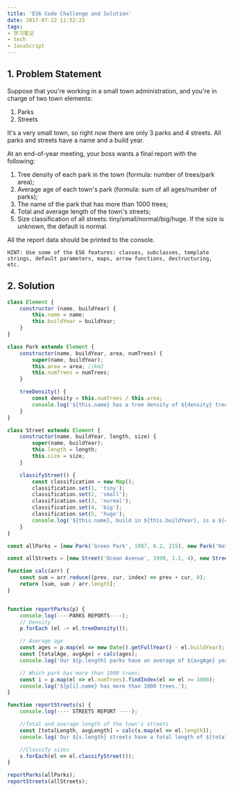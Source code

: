 ```yaml
---
title: 'ES6 Code Challenge and Solution'
date: 2017-07-22 11:52:23
tags:
- 学习笔记
- tech
- JavaScript
---
```


## 1. Problem Statement

Suppose that you're working in a small town administration, and you're in charge of two town elements:

1. Parks
2. Streets

It's a very small town, so right now there are only 3 parks and 4 streets. All parks and streets have a name and a build year.

At an end-of-year meeting, your boss wants a final report with the following:
1. Tree density of each park in the town (formula: number of trees/park area);
2. Average age of each town's park (formula: sum of all ages/number of parks);
3. The name of the park that has more than 1000 trees;
4. Total and average length of the town's streets;
5. Size classification of all streets: tiny/small/normal/big/huge. If the size is unknown, the default is normal.

All the report data should be printed to the console.

`HINT: Use some of the ES6 features: classes, subclasses, template strings, default parameters, maps, arrow functions, destructuring, etc.`

## 2. Solution

```javaScript
class Element {
	constructor (name, buildYear) {
		this.name = name;
		this.buildYear = buildYear;
	}
}

class Park extends Element {
	constructor(name, buildYear, area, numTrees) {
		super(name, buildYear);
		this.area = area; //km2
		this.numTrees = numTrees;
	}

	treeDensity() {
		const density = this.numTrees / this.area;
		console.log('${this.name} has a tree density of ${density} trees per square km.');
	}
}

class Street extends Element {
	constructor(name, buildYear, length, size) {
		super(name, buildYear);
		this.length = length;
		this.size = size;
	}

	classifyStreet() {
		const classification = new Map();
		classification.set(1, 'tiny');
		classification.set(2, 'small');
		classification.set(3, 'normal');
		classification.set(4, 'big');
		classification.set(5, 'huge');
		console.log('${this.name}, build in ${this.buildYear}, is a ${classification.get(this.size)} street.');
	}
}

const allParks = [new Park('Green Park', 1987, 0.2, 215), new Park('National Park', 1894, 2.9, 3541), new Park('Oak Park', 1953, 0.4, 949)];

const allStreets = [new Street('Ocean Avenue', 1999, 1.1, 4), new Street('Evergree Street', 2008, 2.7, 2), new Street('4th Street', 2015, 0.8), new Street('Sunset Boulevard', 1982, 2.5, 5)];

function calc(arr) {
	const sum = arr.reduce((prev, cur, index) => prev + cur, 0);
	return [sum, sum / arr.length];
}


function reportParks(p) {
	console.log(----PARKS REPORTS----);
	// Density
	p.forEach (el -> el.treeDensity());

	// Average age
	const ages = p.map(el => new Date().getFullYear() - el.buildYear);
	const [totalAge, avgAge] = calc(ages);
	console.log('Our ${p.length} parks have an average of ${avgAge} years.');

	// Which park has more than 1000 trees;
	const i = p.map(el => el.numTrees).findIndex(el => el >= 1000);
	console.log('${p[i].name} has more than 1000 trees.');
}

function reportStreets(s) {
	console.log(---- STREETS REPORT ----);

	//Total and average length of the town's streets
	const [totalLength, avgLength] = calc(s.map(el => el.length));
	console.log('Our ${s.length} streets have a total length of ${totalLength} km, with an average of ${avgLength} km.');

	//Classify sizes
	s.forEach(el => el.classifyStreet());
}

reportParks(allParks);
reportStreets(allStreets);

```
